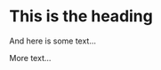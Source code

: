 # This is the heading

And here is some text...

<!-- Comment -->

<!-- ANNOUNCEMENT -->

More text...

<!-- ANNOUNCEMENT -->

<!-- 7/7/1998 -->